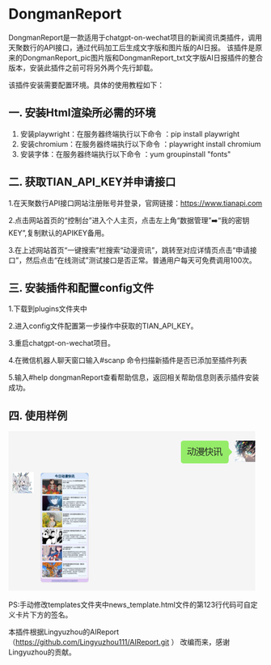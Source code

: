 # DongmanReport
DongmanReport是一款适用于chatgpt-on-wechat项目的新闻资讯类插件，调用天聚数行的API接口，通过代码加工后生成文字版和图片版的AI日报。
该插件是原来的DongmanReport_pic图片版和DongmanReport_txt文字版AI日报插件的整合版本，安装此插件之前可将另外两个先行卸载。

该插件安装需要配置环境。具体的使用教程如下：

## 一. 安装Html渲染所必需的环境
1. 安装playwright：在服务器终端执行以下命令 ：pip install playwright
2. 安装chromium：在服务器终端执行以下命令 ：playwright install chromium
3. 安装字体：在服务器终端执行以下命令 ：yum groupinstall "fonts"

## 二. 获取TIAN_API_KEY并申请接口
1.在天聚数行API接口网站注册账号并登录，官网链接：https://www.tianapi.com

2.点击网站首页的“控制台”进入个人主页，点击左上角“数据管理”➡️“我的密钥KEY”,复制默认的APIKEY备用。

3.在上述网站首页“一键搜索”栏搜索“动漫资讯”，跳转至对应详情页点击“申请接口”，然后点击“在线测试”测试接口是否正常。普通用户每天可免费调用100次。

## 三. 安装插件和配置config文件
1.下载到plugins文件夹中

2.进入config文件配置第一步操作中获取的TIAN_API_KEY。

3.重启chatgpt-on-wechat项目。

4.在微信机器人聊天窗口输入#scanp 命令扫描新插件是否已添加至插件列表

5.输入#help dongmanReport查看帮助信息，返回相关帮助信息则表示插件安装成功。

## 四. 使用样例
![alt text](f4b96a78c3a35e3d9a07815540af8dd.png)

PS:手动修改templates文件夹中news_template.html文件的第123行代码可自定义卡片下方的签名。


本插件根据Lingyuzhou的AIReport（https://github.com/Lingyuzhou111/AIReport.git
）
改编而来，感谢Lingyuzhou的贡献。
